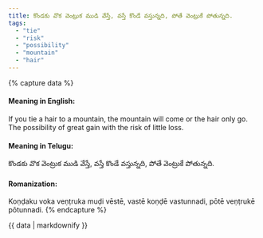```yaml
---
title: కొండకు వొక వెంట్రుక ముడి వేస్తే, వస్తే కొండే వస్తున్నది, పోతే వెంట్రుకే పోతున్నది.
tags:
  - "tie"
  - "risk"
  - "possibility"
  - "mountain"
  - "hair"
---
```


{% capture data %}
#### Meaning in English:
If you tie a hair to a mountain, the mountain will come or the hair only go.
The possibility of great gain with the risk of little loss.

#### Meaning in Telugu:
కొండకు వొక వెంట్రుక ముడి వేస్తే, వస్తే కొండే వస్తున్నది, పోతే వెంట్రుకే పోతున్నది.

#### Romanization:
Koṇḍaku voka veṇṭruka muḍi vēstē, vastē koṇḍē vastunnadi, pōtē veṇṭrukē pōtunnadi.
{% endcapture %}

{{ data | markdownify }}

